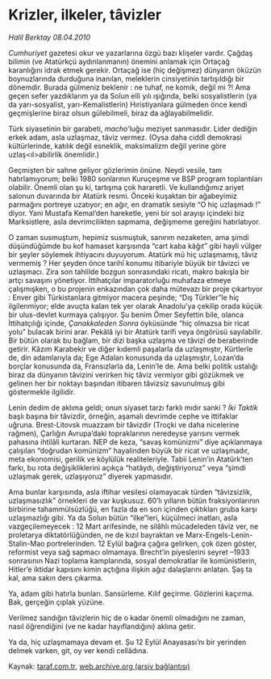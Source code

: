 # Krizler, ilkeler, tâvizler

*Halil Berktay 08.04.2010*

<div class="yazi"><p><i>Cumhuriyet</i> gazetesi okur ve yazarlarına özgü bazı klişeler vardır. Çağdaş bilimin (ve Atatürkçü aydınlanmanın) önemini anlamak için Ortaçağ karanlığını idrak etmek gerekir. Ortaçağ ise (hiç değişmez) dünyanın öküzün boynuzlarında durduğuna inanılan, meleklerin cinsiyetinin tartışıldığı bir dönemdir. Burada gülmeniz beklenir : ne tuhaf, ne komik, değil mi ?! Ama geçen sefer yazdıklarım ya da Solun elli yılı ışığında, belki sosyalistlerin (ya da yarı-sosyalist, yarı-Kemalistlerin) Hıristiyanlara gülmeden önce kendi geçmişlerine biraz olsun gülebilmeli, biraz da ağlayabilmelidir. </p>
<p>Türk siyasetinin bir garabeti, <i>macho</i>’luğu meziyet sanmasıdır. Lider dediğin erkek adam, asla uzlaşmaz, tâviz vermez. (Oysa daha ciddî demokrasi kültürlerinde, katılık değil esneklik, maksimalizm değil yerine göre uzlaş&lt;ıl&gt;abilirlik önemlidir.) </p>
<p>Geçmişten bir sahne geliyor gözlerimin önüne. Neydi vesile, tam hatırlamıyorum; belki 1980 sonlarının Kuruçeşme ve BSP program toplantıları olabilir. Önemli olan şu ki, tartışma çok hararetli. Ve kullandığımız ariyet salonun duvarında bir Atatürk resmi. Önceki kuşaktan bir ağabeyimiz parmağını portreye uzatıyor; en ağır, en dramatik sesiyle “O hiç uzlaşmadı !” diyor. Yani Mustafa Kemal’den hareketle, yeni bir sol arayışı içindeki biz Marksistlere, asla devrimcilikten sapmama, değişmeme gereğini hatırlatıyor. </p>
<p>O zaman susmuştum, hepimiz susmuştuk, sanırım nezaketen, ama şimdi düşündüğümde bu kof hamaset karşısında “cart kaba kâğıt” gibi hayli vülger bir şeyler söylemek ihtiyacını duyuyorum. Atatürk mü hiç uzlaşmamış, tâviz vermemiş ? Her şeyden önce tarihî konumu itibariyle büyük bir tâvizci ve uzlaşmacı. Zira son tahlilde bozgun sonrasındaki ricatı, makro bakışla bir artçı savaşını yönetiyor. İttihatçılar imparatorluğu muhafaza etmeye çalışmışken, o bu projenin enkazından çok daha mütevazı bir proje çıkartıyor : Enver gibi Türkistanlara gitmiyor macera peşinde; “Dış Türkler”le hiç ilgilenmiyor; elde avuçta kalan tek yer olarak Anadolu’ya çekilip orada küçük bir ulus-devlet kurmaya çalışıyor. Şu benim Ömer Seyfettin bile, olanca İttihatçılığı içinde, <i>Çanakkaleden Sonra</i> öyküsünde “hiç olmazsa bir ricat yolu” bulacak birini arar. Pekâlâ iyi bir Atatürk tarifi veya öngörüsü sayılabilir. Bir bütün olarak bu bağlam, bir dizi başka uzlaşma ve tâvizi de beraberinde getirir. Kâzım Karabekir ve diğer kıdemli paşalarla da uzlaşmıştır, Kürtlerle de, din adamlarıyla da; Ege Adaları konusunda da uzlaşmıştır, Lozan’da borçlar konusunda da, Fransızlarla da, Lenin’le de. Ama belki politik ustalığı biraz da dünyanın tâvizini verirken hiç tâviz vermiyor gibi gözükmek ve gelinen her bir noktayı başından itibaren tâvizsiz savunulmuş gibi göstermekle ilgilidir.</p>
<p>Lenin dedim de aklıma geldi; onun siyaset tarzı farklı mıdır sanki ? <i>İki Taktik</i> başlı başına bir tâvizdir, örneğin, aşamalı devrimde cephe ve ittifaklar uğruna. Brest-Litovsk muazzam bir tâvizdir (Troçki ve daha nicelerine rağmen), Çarlığın Avrupa’daki topraklarının neredeyse yarısını vermek pahasına ihtilâli kurtaran. NEP de keza, “savaş komünizmi” diye açıklanmaya çalışılan “doğrudan komünizm” hayalinden büyük bir ricat ve uzlaşmadır, meta ekonomisi, gerilik ve köylülük realiteleriyle. Tabii Lenin’in Atatürk’ten farkı, bu rota değişikliklerini açıkça “hatâydı, değiştiriyoruz” veya “şimdi uzlaşmak gerek, uzlaşıyoruz” diyerek yapmasıdır. </p>
<p>Ama bunlar karşısında, asla iftihar vesilesi olamayacak türden “tâvizsizlik, uzlaşmasızlık” örnekleri de var kuşkusuz. 60’lı yılların bütün fraksiyonlarının birbirine tahammülsüzlüğü, en fazla da en son içinden çıktıkları gruba karşı uzlaşmazlığı gibi. Ya da Solun bütün “ilke”leri, küçülmeci inatları, asla vazgeçilemeyecek : 12 Mart arifesinde, ne silâhlı mücadeleden tâviz ver, ne proletarya diktatörlüğünden, ne de kızıl bayraktan ve Marx-Engels-Lenin-Stalin-Mao portrelerinden. 12 Eylül bağıra çağıra gelirken, çok özen göster, reformist veya sağ sapmacı olmamaya. Brecht’in piyeslerini seyret –1933 sonrasının Nazi toplama kamplarında, sosyal demokratlar ile komünistlerin, Hitler’e iktidar kapısını kimin açtığına ilişkin ağız dalaşlarını anlatan. Şaş ta kal, ama sakın ders çıkarma. </p>
<p>Ya, adam gibi hatırla bunları. Sansürleme. Kılıf geçirme. Gözlerini kaçırma. Bak, gerçeğin çıplak yüzüne. </p>
<p>Verilmez sandığın tâvizlerin hiç de o kadar önemli olmadığını ne zaman, nasıl öğrendiğini (ve ne kadar hayıflandığını) aklına getir.</p>
<p>Ya da, hiç uzlaşmamaya devam et. Şu 12 Eylül Anayasası’nı bir yerinden delmek varken, git, oy ver kendi cellâdına.</p></div>

Kaynak: [taraf.com.tr](http://www.taraf.com.tr:80/makale/10803.htm), [web.archive.org (arşiv bağlantısı)](http://web.archive.org/web/20100411202550/http://www.taraf.com.tr:80/makale/10803.htm)
